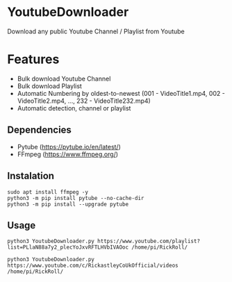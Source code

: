 # YoutubeDownloader
 Download any public Youtube Channel / Playlist from Youtube</br>
 
# Features
 * Bulk download Youtube Channel
 * Bulk download Playlist
 * Automatic Numbering by oldest-to-newest (001 - VideoTitle1.mp4, 002 - VideoTitle2.mp4, ..., 232 - VideoTitle232.mp4)
 * Automatic detection, channel or playlist
 
## Dependencies
  * Pytube (https://pytube.io/en/latest/)
  * FFmpeg (https://www.ffmpeg.org/)

## Instalation
```
sudo apt install ffmpeg -y
python3 -m pip install pytube --no-cache-dir
python3 -m pip install --upgrade pytube
```

## Usage
```
python3 YoutubeDownloader.py https://www.youtube.com/playlist?list=PLlaN88a7y2_plecYoJxvRFTLHVbIVAOoc /home/pi/RickRoll/
```
```
python3 YoutubeDownloader.py https://www.youtube.com/c/RickastleyCoUkOfficial/videos /home/pi/RickRoll/
```
